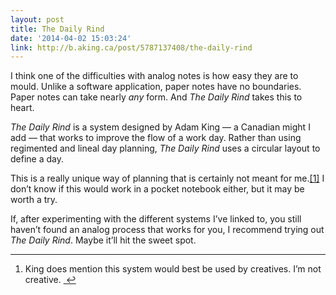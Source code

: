 ```yaml
---
layout: post
title: The Daily Rind
date: '2014-04-02 15:03:24'
link: http://b.aking.ca/post/5787137408/the-daily-rind
---
```


<p>I think one of the difficulties with analog notes is how easy they are to mould. Unlike a software application, paper notes have no boundaries. Paper notes can take nearly <em>any</em> form. And <em>The Daily Rind</em> takes this to heart. </p>

<p><em>The Daily Rind</em> is a system designed by Adam King — a Canadian might I add — that works to improve the flow of a work day. Rather than using regimented and lineal day planning, <em>The Daily Rind</em> uses a circular layout to define a day. </p>

<p>This is a really unique way of planning that is certainly not meant for me.<a href="#fn:1" id="fnref:1" title="see footnote" class="footnote">[1]</a> I don’t know if this would work in a pocket notebook either, but it may be worth a try. </p>

<p>If, after experimenting with the different systems I’ve linked to, you still haven’t found an analog process that works for you, I recommend trying out <em>The Daily Rind</em>. Maybe it’ll hit the sweet spot. </p>

<div class="footnotes">
<hr />
<ol>

<li id="fn:1">
<p>King does mention this system would best be used by creatives. I’m not creative.  <a href="#fnref:1" title="return to article" class="reversefootnote"> ↩</a></p>
</li>

</ol>
</div>